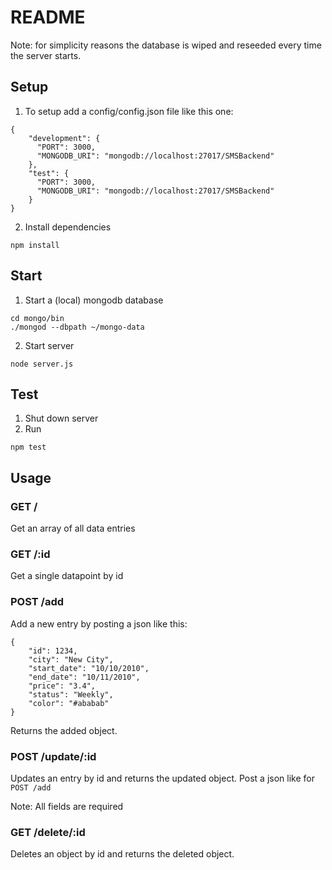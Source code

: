 # README

Note: for simplicity reasons the database is wiped and reseeded every time the server starts.

## Setup

1) To setup add a config/config.json file like this one: 

```
{
    "development": {
      "PORT": 3000,
      "MONGODB_URI": "mongodb://localhost:27017/SMSBackend"
    },
    "test": {
      "PORT": 3000,
      "MONGODB_URI": "mongodb://localhost:27017/SMSBackend"
    }
}
```

2) Install dependencies

```
npm install
```

## Start 

1) Start a (local) mongodb database

```
cd mongo/bin
./mongod --dbpath ~/mongo-data
```

2) Start server

```
node server.js
```

## Test

1) Shut down server
2) Run 

```
npm test
```

## Usage

### GET /

Get an array of all data entries

### GET /:id

Get a single datapoint by id

### POST /add

Add a new entry by posting a json like this:
```
{
	"id": 1234,
	"city": "New City",
	"start_date": "10/10/2010",
	"end_date": "10/11/2010",
	"price": "3.4",
	"status": "Weekly",
	"color": "#ababab"
}
```

Returns the added object.

### POST /update/:id

Updates an entry by id and returns the updated object.
Post a json like for `POST /add`

Note: All fields are required

### GET /delete/:id

Deletes an object by id and returns the deleted object.
